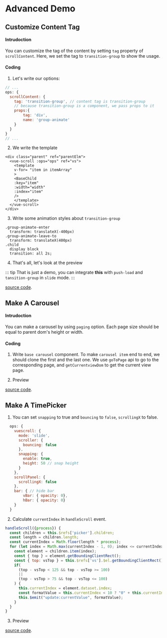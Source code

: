# Advanced Demo

## Customize Content Tag

#### Intrudoction

You can customize the tag of the content by setting  `tag` property of `scrollContent`. Here, we set the tag to `transition-group` to show the usage.

#### Coding

1. Let's write our options:

```javascript
// ...
ops: {
  scrollContent: {
    tag: 'transition-group', // content tag is transition-group
    // because transition-group is a component, we pass props to it
    props:{
        tag: 'div',
        name: 'group-animate'
    }
  }
}
// ...
```

2. We write the template

```vue
<div class="parent" ref="parentElm">
  <vue-scroll :ops="ops" ref="vs">
    <template
    v-for= "item in itemArray"
    >
    <BaseChild 
    :key="item"
    :width="width"
    :index="item"
    />
    </template>
  </vue-scroll>
</div>
```

3. Write some animation styles about `transition-group`
```stylus
.group-animate-enter 
  transform: translateX(-400px)
.group-animate-leave-to 
  transform: translateX(400px)
.child
  display block
  transition: all 2s;
```

4. That's all, let's look at the preview

<ClientOnly>
<Demo-Advance-CustimizeContentnTag />
</ClientOnly>

::: tip
  That is just a demo, you can integrate **this** with `push-load` and `tansition-group` in `slide` mode.
:::

[source code](https://github.com/wangyi7099/vuescrolljs/blob/master/docs/.vuepress/components/Demo/Advance/CustimizeContentnTag.vue).

## Make A Carousel

#### Intrudoction

You can make a carousel by using `paging` option. Each page size should be equal to parent dom's height or width.

#### Coding
1. Write `base carousel` component. To make  `carousel item` end to end, we should clone the first and the last one. We use `goToPage` api to go to the corresponding page, and `getCurrentviewDom` to get the current view page.

2. Preview

<ClientOnly>
<Demo-Advance-MakeACarousel />
</ClientOnly>

[source code](https://github.com/wangyi7099/vuescrolljs/blob/master/docs/.vuepress/components/Demo/Advance/MakeACarousel.vue).

## Make A TimePicker
1. You can set `snapping` to true and `bouncing` to `false`, `scrollingX` to false.
```javascript
  ops: {
    vuescroll: {
      mode: 'slide',
      scroller: {
        bouncing: false
      },
      snapping: {
        enable: true,
        height: 50 // snap height
      }
    },
    scrollPanel: {
      scrollingX: false
    },
    bar: { // hide bar
        vBar: { opacity: 0},
        hBar: { opacity: 0}
    }
  }
```
2. Calculate `currentIndex` in `handleScroll` event.
```javascript
handleScroll({process}) {
  const children = this.$refs['picker'].children;
  const length = children.length;
  const currentIndex = Math.floor(length * process); 
  for (let index = Math.max(currentIndex - 1, 0); index <= currentIndex + 1; index++) {
    const element = children.item(index);
    const { top } = element.getBoundingClientRect();
    const { top: vsTop } = this.$refs['vs'].$el.getBoundingClientRect();
    if(
      (top - vsTop < 125 && top - vsTop >= 100) 
      ||
      (top - vsTop > 75 && top - vsTop <= 100)
    ) {
      this.currentIndex = element.dataset.index;
      const formatValue = this.currentIndex < 10 ? "0" + this.currentIndex : this.currentIndex;
      this.$emit("update:currentValue", formatValue);
    }
  }
}
```
3. Preview
<ClientOnly>
<Demo-Advance-MakeATimePicker />
</ClientOnly>

[source code](https://github.com/wangyi7099/vuescrolljs/blob/master/docs/.vuepress/components/Demo/Advance/MakeATimePicker.vue).